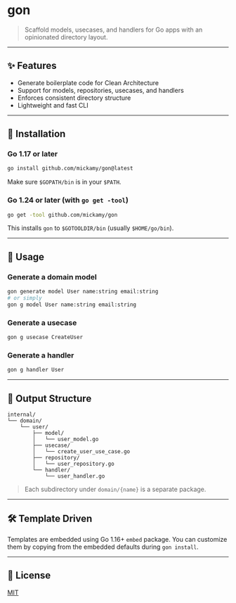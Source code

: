 # gon

> Scaffold models, usecases, and handlers for Go apps with an opinionated directory layout.

---

## ✨ Features

- Generate boilerplate code for Clean Architecture
- Support for models, repositories, usecases, and handlers
- Enforces consistent directory structure
- Lightweight and fast CLI

---

## 🚀 Installation

### Go 1.17 or later

```bash
go install github.com/mickamy/gon@latest
```

Make sure `$GOPATH/bin` is in your `$PATH`.

### Go 1.24 or later (with `go get -tool`)

```bash
go get -tool github.com/mickamy/gon
```

This installs `gon` to `$GOTOOLDIR/bin` (usually `$HOME/go/bin`).

---

## 🧪 Usage

### Generate a domain model

```bash
gon generate model User name:string email:string
# or simply
gon g model User name:string email:string
```

### Generate a usecase

```bash
gon g usecase CreateUser
```

### Generate a handler

```bash
gon g handler User
```

---

## 📁 Output Structure

```text
internal/
└── domain/
    └── user/
        ├── model/
        │   └── user_model.go
        ├── usecase/
        │   └── create_user_use_case.go
        ├── repository/
        │   └── user_repository.go
        └── handler/
            └── user_handler.go
```

> Each subdirectory under `domain/{name}` is a separate package.

---

## 🛠 Template Driven

Templates are embedded using Go 1.16+ `embed` package. You can customize them by copying from the embedded defaults during `gon install`.

---

## 📄 License

[MIT](./LICENSE)
